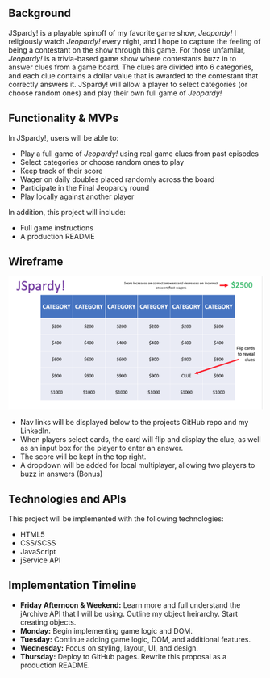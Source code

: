 ## Background 

JSpardy! is a playable spinoff of my favorite game show, *Jeopardy!* I religiously watch *Jeopardy!* every night, and I hope to capture the feeling of being a contestant on the show through this game. For those unfamilar, *Jeopardy!* is a trivia-based game show where contestants buzz in to answer clues from a game board. The clues are divided into 6 categories, and each clue contains a dollar value that is awarded to the contestant that correctly answers it. JSpardy! will allow a player to select categories (or choose random ones) and play their own full game of *Jeopardy!* 


## Functionality & MVPs 

In JSpardy!, users will be able to: 

- Play a full game of *Jeopardy!* using real game clues from past episodes
- Select categories or choose random ones to play
- Keep track of their score
- Wager on daily doubles placed randomly across the board
- Participate in the Final Jeopardy round
- Play locally against another player

In addition, this project will include: 

- Full game instructions
- A production README


## Wireframe 

![JSpardy! game board](wireframe.png)

- Nav links will be displayed below to the projects GitHub repo and my LinkedIn.
- When players select cards, the card will flip and display the clue, as well as an input box for the player to enter an answer.
- The score will be kept in the top right. 
- A dropdown will be added for local multiplayer, allowing two players to buzz in answers (Bonus)


## Technologies and APIs

This project will be implemented with the following technologies: 

- HTML5
- CSS/SCSS
- JavaScript
- jService API


## Implementation Timeline

- **Friday Afternoon & Weekend:** Learn more and full understand the jArchive API that I will be using. Outline my object heirarchy. Start creating objects.
- **Monday:** Begin implementing game logic and DOM. 
- **Tuesday:** Continue adding game logic, DOM, and additional features.
- **Wednesday:** Focus on styling, layout, UI, and design. 
- **Thursday:** Deploy to GitHub pages. Rewrite this proposal as a production README.
